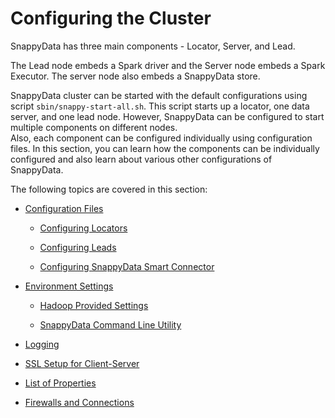 # Configuring the Cluster
SnappyData has three main components - Locator, Server, and Lead.

The Lead node embeds a Spark driver and the Server node embeds a Spark Executor. The server node also embeds a SnappyData store.

SnappyData cluster can be started with the default configurations using script `sbin/snappy-start-all.sh`. This script starts up a locator, one data server, and one lead node. However, SnappyData can be configured to start multiple components on different nodes. </br>
Also, each component can be configured individually using configuration files. In this section, you can learn how the components can be individually configured and also learn about various other configurations of SnappyData.

The following topics are covered in this section:

* [Configuration Files](configuring_cluster/configuring_cluster.md#configuration-files)

	- [Configuring Locators](configuring_cluster/configuring_cluster.md#locator)

	- [Configuring Leads](configuring_cluster/configuring_cluster.md#lead)

	- [Configuring SnappyData Smart Connector](configuring_cluster/configuring_cluster.md#configure-smart-connector)

* [Environment Settings](configuring_cluster/configuring_cluster.md#environment)

 	- [Hadoop Provided Settings](configuring_cluster/configuring_cluster.md#hadoop-setting)

 	- [SnappyData Command Line Utility](configuring_cluster/configuring_cluster.md#command-line)

* [Logging](configuring_cluster/configuring_cluster.md#logging)

* [SSL Setup for Client-Server](configuring_cluster/ssl_setup.md)

* [List of Properties](configuring_cluster/property_description.md)

* [Firewalls and Connections](configuring_cluster/firewalls_connections.md)